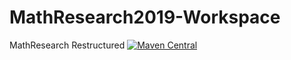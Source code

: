 # MathResearch2019-Workspace

MathResearch Restructured
[![Maven Central](https://maven-badges.herokuapp.com/maven-central/cz.jirutka.rsql/rsql-parser/badge.svg)](https://maven-badges.herokuapp.com/maven-central/cz.jirutka.rsql/rsql-parser)
